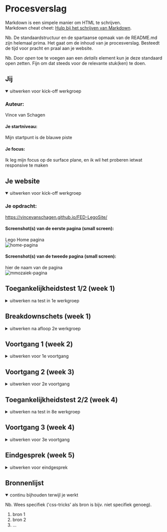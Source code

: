 # Procesverslag
Markdown is een simpele manier om HTML te schrijven.  
Markdown cheat cheet: [Hulp bij het schrijven van Markdown](https://github.com/adam-p/markdown-here/wiki/Markdown-Cheatsheet).

Nb. De standaardstructuur en de spartaanse opmaak van de README.md zijn helemaal prima. Het gaat om de inhoud van je procesverslag. Besteedt de tijd voor pracht en praal aan je website.

Nb. Door *open* toe te voegen aan een *details* element kun je deze standaard open zetten. Fijn om dat steeds voor de relevante stuk(ken) te doen.





## Jij

<details open>
  <summary>uitwerken voor kick-off werkgroep</summary>

  ### Auteur:
  Vince van Schagen

  #### Je startniveau:
  Mijn startpunt is de blauwe piste
  #### Je focus:
  Ik leg mijn focus op de surface plane, en ik wil het proberen ietwat responsive te maken
</details>





## Je website

<details open>
  <summary>uitwerken voor kick-off werkgroep</summary>

  ### Je opdracht:
  https://vincevanschagen.github.io/FED-LegoSite/
  #### Screenshot(s) van de eerste pagina (small screen): 
  
  Lego Home pagina  
  <img src="./images/Lego-home-full.png" width="375px" alt="home-pagina">
  #### Screenshot(s) van de tweede pagina (small screen):
  hier de naam van de pagina  
  <img src="./images/Lego-Mozaiek-Full.png" width="375px" alt="mmozaiek-pagina">
 
</details>



## Toegankelijkheidstest 1/2 (week 1)

<details>
  <summary>uitwerken na test in 1e werkgroep</summary>

  ### Bevindingen

  #### Screenreader
  De screenreader werkte zoals je zou verwachten, alleen plaatjes werden volledig uitgespeld. 
  Dit valt te fixen door een alt tekst te plaatsen.

  #### Muis en Toetsenbord 
  De site was redelijk goed te navigeren met tab, maar op een gegeven moment liep hij vast.
  In de hoorcollege werd verteld dat dit op te lossen was door een invsible link te plaatsen. 

  #### Motoriek (shocks, elastiekjes)
  Ik zette de schok op maximale sterkte en me arm vloog bijna uit de kom en dat was niet te doen.
  Als oplossing voor navigeren mete Parkingson zou ik zeggen dat je de buttons een stuk groter zou kunnen maken.

  #### Visueel (brillen, contrast, kleurenblind, dark/light). 
  Ik deed een test met een bril met loslatende retina. Dit laat zo een groot deel van je visie weg dat hier niet mee valt te werken. 

</details>


## Breakdownschets (week 1)

<details>
  <summary>uitwerken na afloop 2e werkgroep</summary>

  ### de hele pagina: 
  
  <img src="./readme-images/breakdown-home.png" width="375px" alt="breakdown">

  ### dynamisch deel (bijv menu): 
  <img src="./readme-images/breakdown-menu.png" width="375px"  alt="menu breakdown">

  ### wellicht nog een dynamisch deel (bijv filter): 
  <img src="readme-images/dummy-plaatje.jpg" width="375px" alt="breakdown van nog een dynamisch deel">

</details>





## Voortgang 1 (week 2)

<details>
  <summary>uitwerken voor 1e voortgang</summary>

  ### Stand van zaken
  Ik kwam er niet uit hoe ik ervoor zorgte dat een image slider buiten de pagina doorging en wist ook niet zo goed hoe ik dit moest opzoeken. De oplossing hiervoor bleek simpel te zijn: Overflow-x: auto; toevoegen aan de grid waarin alle afbeeldingen stonden.
  <img src="./readme-images/Overflow-X.png" alt="Overflow-x op de site">
	<img src="./readme-images/overflow-x code.png" alt="overflow-x in visual studio">

  ### Agenda voor meeting
  samen met je groepje opstellen

  | student 1      | student 2          | student 3    | student 4        |
  | ---            | ---                | ---          | ---              |
  | dit bespreken  | en dit             | en ik dit    | en dan ik dat    |
  | en dat ook nog | dit als er tijd is | nog een punt | dit wil ik zeker |
  | ...            | ...                | ...          | ...              |


  ### Verslag van meeting
  hier na afloop snel de uitkomsten van de meeting vastleggen

-Overflow X auto
(Afbeeldingen buiten site)
-Scrollsnap
(balk) (Webkit-Scrollbar)
-Gebruik sections-articles 


  - punt 1
  - punt 2
  - nog een punt
  - ...

</details>





## Voortgang 2 (week 3)

<details>
  <summary>uitwerken voor 2e voortgang</summary>

  ### Stand van zaken
  Ik had soms moeite met het postitioneren van elementen. Ook wist ik niet goed wanneer ik flexbox en wanneer ik grid moest gebruiken. Deze vragen kreeg ik antwoord op tijdens de feedback.

  ### Agenda voor meeting
  samen met je groepje opstellen

  | student 1      | student 2          | student 3    | student 4        |
  | ---            | ---                | ---          | ---              |
  | dit bespreken  | en dit             | en ik dit    | en dan ik dat    |
  | en dat ook nog | dit als er tijd is | nog een punt | dit wil ik zeker |
  | ...            | ...                | ...          | ...              |


  ### Verslag van meeting
  hier na afloop snel de uitkomsten van de meeting vastleggen

  - punt 1
  - punt 2
  - nog een punt
- ...

</details>





## Toegankelijkheidstest 2/2 (week 4)

<details>
  <summary>uitwerken na test in 8e werkgroep</summary>

  ### Bevindingen
  Lijst met je bevindingen die in de test naar voren kwamen (geef ook aan wat er verbeterd is):

  #### Screenreader
  Tijdens het navigeren door de site heen schoot ik van het hamburger menu door naar de section. De p tag werd niet uitgesproken. sommige images hadden geen alt tag dus werden de images volledig uitgesproken.
  Om dit op te lossen heb ik duidelijkere tags gebruikt (H1, H2, H3 etc hierachie) en de images een alt tag gegeven. 


  #### Muis en Toetsenbord 
  Als ik met tab navigeerde door de pagina heen, ging hij van het menu naar de 2e section. Daarna ging hij alle buttons af en sprong hij weer van section naar section
  Dit kan ik oplossen door buttons neer te zetten of invisble tags, hierdoor kun je beter door de site heen navigeren.


  #### Motoriek (shocks, elastiekjes)
  Het navigeren door de site heen met een slechte motoriek was niet verbeterd in opzicht van de orginele site.   
  <!>
  Om dit op te lossen zou je de buttons extreem groot moeten maken.

  #### Visueel (brillen, contrast, kleurenblind, dark/light). 
  Voor deze test had ik een extensie voor chrome gedownload. 
  Uit deze test bleek dat de site erg kleurenblind vriendelijk is Het contrast is dusdanig sterk dat geeneen gebruiker met een soort kleurenblindheid niet zou kunnen navigeren door de website en de informatie lezen. 
</details>





## Voortgang 3 (week 4)

<details>
  <summary>uitwerken voor 3e voortgang</summary>

  ### Stand van zaken
Ik had moeite met de header sticky maken en responsive te houden. Ook liep ik vast met een goed hamburger menu (zonder het gebruik van classes) te maken.
<img src="./readme-images/Hamburger-Menu.png" alt="Hamburger menu afbeelding"> 

  ### Agenda voor meeting
  samen met je groepje opstellen

  | student 1      | student 2          | student 3    | student 4        |
  | ---            | ---                | ---          | ---              |
  | dit bespreken  | en dit             | en ik dit    | en dan ik dat    |
  | en dat ook nog | dit als er tijd is | nog een punt | dit wil ik zeker |
  | ...            | ...                | ...          | ...              |


  ### Verslag van meeting
  hier na afloop snel de uitkomsten van de meeting vastleggen

  - punt 1
  - punt 2
  - nog een punt
  - ...

</details>





## Eindgesprek (week 5)

<details>
  <summary>uitwerken voor eindgesprek</summary>

  ### Je uitkomst - karakteristiek screenshots:
  <img src="readme-images/dummy-plaatje.jpg" width="375px" alt="uitomst opdracht 1">


  ### Dit ging goed/Heb ik geleerd: 
  Korte omschrijving met plaatjes

  <img src="readme-images/dummy-plaatje.jpg" width="375px" alt="top">


  ### Dit was lastig/Is niet gelukt:
  Korte omschrijving met plaatjes

  <img src="readme-images/dummy-plaatje.jpg" width="375px" alt="bummer">
</details>





## Bronnenlijst

<details open>
  <summary>continu bijhouden terwijl je werkt</summary>

  Nb. Wees specifiek ('css-tricks' als bron is bijv. niet specifiek genoeg).

  1. bron 1
  2. bron 2
  3. ...

</details>